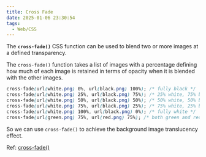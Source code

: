 ```yaml
---
title: Cross Fade
date: 2025-01-06 23:30:54
tags:
  - Web/CSS
---
```

The **`cross-fade()`** CSS function can be used to blend two or more images at a defined transparency.

The `cross-fade()` function takes a list of images with a percentage defining how much of each image is retained in terms of opacity when it is blended with the other images.

```css
cross-fade(url(white.png) 0%, url(black.png) 100%); /* fully black */
cross-fade(url(white.png) 25%, url(black.png) 75%); /* 25% white, 75% black */
cross-fade(url(white.png) 50%, url(black.png) 50%); /* 50% white, 50% black */
cross-fade(url(white.png) 75%, url(black.png) 25%); /* 75% white, 25% black */
cross-fade(url(white.png) 100%, url(black.png) 0%); /* fully white */
cross-fade(url(green.png) 75%, url(red.png) 75%); /* both green and red at 75% */
```

So we can use `cross-fade()` to achieve the background image translucency effect.



Ref: [cross-fade()](https://developer.mozilla.org/en-US/docs/Web/CSS/cross-fade)
